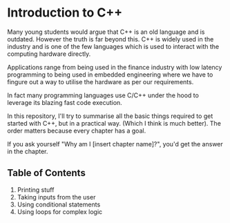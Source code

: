 # Introduction to C++

Many young students would argue that C++ is an old language and is outdated. However the truth is far beyond this. C++ is widely used in the industry and is one of the few languages which is used to interact with the computing hardware directly. 

Applications range from being used in the finance industry with low latency programming to being used in embedded engineering where we have to fingure out a way to utilise the hardware as per our requirements. 

In fact many programming languages use C/C++ under the hood to leverage its blazing fast code execution. 

In this repository, I'll try to summarise all the basic things required to get started with C++, but in a practical way. (Which I think is much better). The order matters because every chapter has a goal. 

If you ask yourself "Why am I [insert chapter name]?", you'd get the answer in the chapter.

## Table of Contents
1. Printing stuff
2. Taking inputs from the user
3. Using conditional statements
4. Using loops for complex logic
